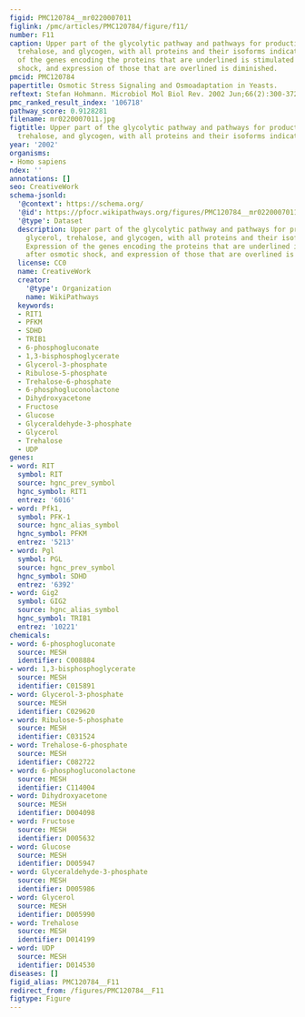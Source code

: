 ```yaml
---
figid: PMC120784__mr0220007011
figlink: /pmc/articles/PMC120784/figure/f11/
number: F11
caption: Upper part of the glycolytic pathway and pathways for production of glycerol,
  trehalose, and glycogen, with all proteins and their isoforms indicated. Expression
  of the genes encoding the proteins that are underlined is stimulated after osmotic
  shock, and expression of those that are overlined is diminished.
pmcid: PMC120784
papertitle: Osmotic Stress Signaling and Osmoadaptation in Yeasts.
reftext: Stefan Hohmann. Microbiol Mol Biol Rev. 2002 Jun;66(2):300-372.
pmc_ranked_result_index: '106718'
pathway_score: 0.9128281
filename: mr0220007011.jpg
figtitle: Upper part of the glycolytic pathway and pathways for production of glycerol,
  trehalose, and glycogen, with all proteins and their isoforms indicated
year: '2002'
organisms:
- Homo sapiens
ndex: ''
annotations: []
seo: CreativeWork
schema-jsonld:
  '@context': https://schema.org/
  '@id': https://pfocr.wikipathways.org/figures/PMC120784__mr0220007011.html
  '@type': Dataset
  description: Upper part of the glycolytic pathway and pathways for production of
    glycerol, trehalose, and glycogen, with all proteins and their isoforms indicated.
    Expression of the genes encoding the proteins that are underlined is stimulated
    after osmotic shock, and expression of those that are overlined is diminished.
  license: CC0
  name: CreativeWork
  creator:
    '@type': Organization
    name: WikiPathways
  keywords:
  - RIT1
  - PFKM
  - SDHD
  - TRIB1
  - 6-phosphogluconate
  - 1,3-bisphosphoglycerate
  - Glycerol-3-phosphate
  - Ribulose-5-phosphate
  - Trehalose-6-phosphate
  - 6-phosphogluconolactone
  - Dihydroxyacetone
  - Fructose
  - Glucose
  - Glyceraldehyde-3-phosphate
  - Glycerol
  - Trehalose
  - UDP
genes:
- word: RIT
  symbol: RIT
  source: hgnc_prev_symbol
  hgnc_symbol: RIT1
  entrez: '6016'
- word: Pfk1,
  symbol: PFK-1
  source: hgnc_alias_symbol
  hgnc_symbol: PFKM
  entrez: '5213'
- word: Pgl
  symbol: PGL
  source: hgnc_prev_symbol
  hgnc_symbol: SDHD
  entrez: '6392'
- word: Gig2
  symbol: GIG2
  source: hgnc_alias_symbol
  hgnc_symbol: TRIB1
  entrez: '10221'
chemicals:
- word: 6-phosphogluconate
  source: MESH
  identifier: C008884
- word: 1,3-bisphosphoglycerate
  source: MESH
  identifier: C015891
- word: Glycerol-3-phosphate
  source: MESH
  identifier: C029620
- word: Ribulose-5-phosphate
  source: MESH
  identifier: C031524
- word: Trehalose-6-phosphate
  source: MESH
  identifier: C082722
- word: 6-phosphogluconolactone
  source: MESH
  identifier: C114004
- word: Dihydroxyacetone
  source: MESH
  identifier: D004098
- word: Fructose
  source: MESH
  identifier: D005632
- word: Glucose
  source: MESH
  identifier: D005947
- word: Glyceraldehyde-3-phosphate
  source: MESH
  identifier: D005986
- word: Glycerol
  source: MESH
  identifier: D005990
- word: Trehalose
  source: MESH
  identifier: D014199
- word: UDP
  source: MESH
  identifier: D014530
diseases: []
figid_alias: PMC120784__F11
redirect_from: /figures/PMC120784__F11
figtype: Figure
---
```

